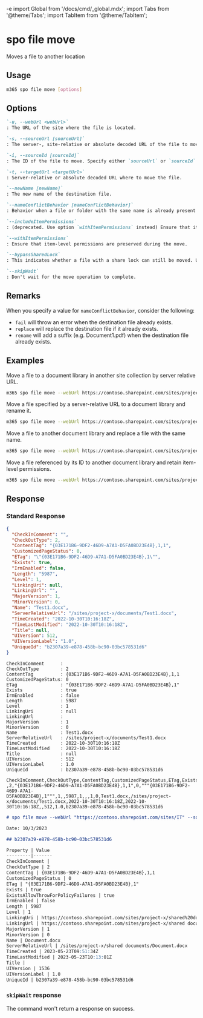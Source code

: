 -e <!-- DISCLAIMER: All secrets, passwords, and sensitive values in this document are examples only and not real credentials. -->
import Global from '/docs/cmd/_global.mdx';
import Tabs from '@theme/Tabs';
import TabItem from '@theme/TabItem';

# spo file move

Moves a file to another location

## Usage

```sh
m365 spo file move [options]
```

## Options

```md definition-list
`-u, --webUrl <webUrl>`
: The URL of the site where the file is located.

`-s, --sourceUrl [sourceUrl]`
: The server-, site-relative or absolute decoded URL of the file to move. Specify either `sourceUrl` or `sourceId` but not both.

`-i, --sourceId [sourceId]`
: The ID of the file to move. Specify either `sourceUrl` or `sourceId` but not both.

`-t, --targetUrl <targetUrl>`
: Server-relative or absolute decoded URL where to move the file.

`--newName [newName]`
: The new name of the destination file.

`--nameConflictBehavior [nameConflictBehavior]`
: Behavior when a file or folder with the same name is already present at the destination. Allowed values: `fail`, `replace`, `rename`. Defaults to `fail`.

`--includeItemPermissions`
: (deprecated. Use option `withItemPermissions` instead) Ensure that item-level permissions are preserved during the move.

`--withItemPermissions`
: Ensure that item-level permissions are preserved during the move.

`--bypassSharedLock`
: This indicates whether a file with a share lock can still be moved. Use this option to move a file that is locked.

`--skipWait`
: Don't wait for the move operation to complete.
```

<Global />

## Remarks

When you specify a value for `nameConflictBehavior`, consider the following:
- `fail` will throw an error when the destination file already exists.
- `replace` will replace the destination file if it already exists.
- `rename` will add a suffix (e.g. Document1.pdf) when the destination file already exists.

## Examples

Move a file to a document library in another site collection by server relative URL.

```sh
m365 spo file move --webUrl https://contoso.sharepoint.com/sites/project-x --sourceUrl "/sites/project-x/Shared Documents/sp1.pdf" --targetUrl "/sites/project-y/Archived documents"
```

Move a file specified by a server-relative URL to a document library and rename it.

```sh
m365 spo file move --webUrl https://contoso.sharepoint.com/sites/project-x --sourceUrl "/Shared Documents/sp1.pdf" --targetUrl "/sites/project-x/My Documents" --newName Report.pdf
```

Move a file to another document library and replace a file with the same name.

```sh
m365 spo file move --webUrl https://contoso.sharepoint.com/sites/project-x --sourceUrl "/Shared Documents/Report project-x.pdf" --targetUrl "/sites/project-x/My Documents" --newName Report.pdf --nameConflictBehavior replace
```

Move a file referenced by its ID to another document library and retain item-level permissions.

```sh
m365 spo file move --webUrl https://contoso.sharepoint.com/sites/project-x --sourceId b8cc341b-9c11-4f2d-aa2b-0ce9c18bcba2 --targetUrl "/sites/project-x/My Documents" --withItemPermissions
```

## Response

### Standard Response

<Tabs>
  <TabItem value="JSON">

  ```json
  {
    "CheckInComment": "",
    "CheckOutType": 2,
    "ContentTag": "{03E171B6-9DF2-46D9-A7A1-D5FA0BD23E4B},1,1",
    "CustomizedPageStatus": 0,
    "ETag": "\"{03E171B6-9DF2-46D9-A7A1-D5FA0BD23E4B},1\"",
    "Exists": true,
    "IrmEnabled": false,
    "Length": "5987",
    "Level": 1,
    "LinkingUri": null,
    "LinkingUrl": "",
    "MajorVersion": 1,
    "MinorVersion": 0,
    "Name": "Test1.docx",
    "ServerRelativeUrl": "/sites/project-x/documents/Test1.docx",
    "TimeCreated": "2022-10-30T10:16:18Z",
    "TimeLastModified": "2022-10-30T10:16:18Z",
    "Title": null,
    "UIVersion": 512,
    "UIVersionLabel": "1.0",
    "UniqueId": "b2307a39-e878-458b-bc90-03bc578531d6"
  }
  ```

  </TabItem>
  <TabItem value="Text">

  ```text
  CheckInComment      :
  CheckOutType        : 2
  ContentTag          : {03E171B6-9DF2-46D9-A7A1-D5FA0BD23E4B},1,1
  CustomizedPageStatus: 0
  ETag                : "{03E171B6-9DF2-46D9-A7A1-D5FA0BD23E4B},1"
  Exists              : true
  IrmEnabled          : false
  Length              : 5987
  Level               : 1
  LinkingUri          : null
  LinkingUrl          :
  MajorVersion        : 1
  MinorVersion        : 0
  Name                : Test1.docx
  ServerRelativeUrl   : /sites/project-x/documents/Test1.docx
  TimeCreated         : 2022-10-30T10:16:18Z
  TimeLastModified    : 2022-10-30T10:16:18Z
  Title               : null
  UIVersion           : 512
  UIVersionLabel      : 1.0
  UniqueId            : b2307a39-e878-458b-bc90-03bc578531d6
  ```

  </TabItem>
  <TabItem value="CSV">

  ```csv
  CheckInComment,CheckOutType,ContentTag,CustomizedPageStatus,ETag,Exists,IrmEnabled,Length,Level,LinkingUri,LinkingUrl,MajorVersion,MinorVersion,Name,ServerRelativeUrl,TimeCreated,TimeLastModified,Title,UIVersion,UIVersionLabel,UniqueId
  ,2,"{03E171B6-9DF2-46D9-A7A1-D5FA0BD23E4B},1,1",0,"""{03E171B6-9DF2-46D9-A7A1-D5FA0BD23E4B},1""",1,,5987,1,,,1,0,Test1.docx,/sites/project-x/documents/Test1.docx,2022-10-30T10:16:18Z,2022-10-30T10:16:18Z,,512,1.0,b2307a39-e878-458b-bc90-03bc578531d6
  ```

  </TabItem>
  <TabItem value="Markdown">

  ```md
  # spo file move --webUrl "https://contoso.sharepoint.com/sites/IT" --sourceUrl "/Shared Documents/Document.docx" --targetUrl "/sites/project-x/Shared Documents"

  Date: 10/3/2023

  ## b2307a39-e878-458b-bc90-03bc578531d6

  Property | Value
  ---------|-------
  CheckInComment |
  CheckOutType | 2
  ContentTag | {03E171B6-9DF2-46D9-A7A1-D5FA0BD23E4B},1,1
  CustomizedPageStatus | 0
  ETag | "{03E171B6-9DF2-46D9-A7A1-D5FA0BD23E4B},1"
  Exists | true
  ExistsAllowThrowForPolicyFailures | true
  IrmEnabled | false
  Length | 5987
  Level | 1
  LinkingUri | https://contoso.sharepoint.com/sites/project-x/shared%20documents/Document.docx?d=w59d4e6fcf6f94ce78bea0273cedb1a19
  LinkingUrl | https://contoso.sharepoint.com/sites/project-x/shared documents/Document.docx?d=w59d4e6fcf6f94ce78bea0273cedb1a19
  MajorVersion | 1
  MinorVersion | 0
  Name | Document.docx
  ServerRelativeUrl | /sites/project-x/shared documents/Document.docx
  TimeCreated | 2023-05-23T09:51:34Z
  TimeLastModified | 2023-05-23T10:13:01Z
  Title |
  UIVersion | 1536
  UIVersionLabel | 1.0
  UniqueId | b2307a39-e878-458b-bc90-03bc578531d6
  ```

  </TabItem>
</Tabs>

### `skipWait` response

The command won't return a response on success.
